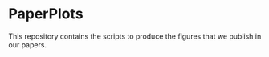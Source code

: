 # PaperPlots
This repository contains the scripts to produce the figures that we publish in our papers.
